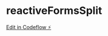 # reactiveFormsSplit

[Edit in Codeflow ⚡️](https://stackblitz.com/~/github.com/pietrobiasuz/reactiveFormsSplit)